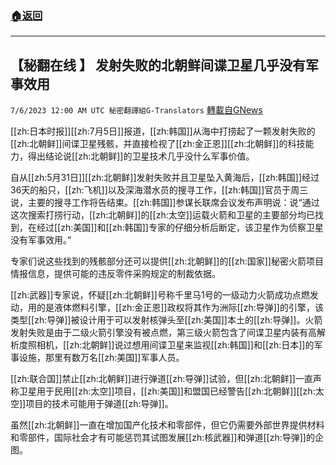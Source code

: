 ###  [:house:返回](README.md)
---


## 【秘翻在线 】   发射失败的北朝鲜间谍卫星几乎没有军事效用
`7/6/2023 12:00 AM UTC 秘密翻譯組G-Translators` [轉載自GNews](https://gnews.org/articles/1440218)

         

[[zh:日本时报]][[zh:7月5日]]报道，[[zh:韩国]]从海中打捞起了一颗发射失败的[[zh:北朝鲜]]间谍卫星残骸，并直接检视了[[zh:金正恩]][[zh:北朝鲜]]的科技能力，得出结论说[[zh:北朝鲜]]的卫星技术几乎没什么军事价值。

自从[[zh:5月31日]][[zh:北朝鲜]]发射失败并且卫星坠入黄海后，[[zh:韩国]]经过36天的船只，[[zh:飞机]]以及深海潜水员的搜寻工作，[[zh:韩国]]官员于周三说，主要的搜寻工作将告结束。[[zh:韩国]]参谋长联席会议发布声明说：说“通过这次搜索打捞行动，[[zh:北朝鲜]]的[[zh:太空]]运载火箭和卫星的主要部分均已找到，在经过[[zh:美国]]和[[zh:韩国]]专家的仔细分析后断定，该卫星作为侦察卫星没有军事效用。”

专家们说这些找到的残骸部分还可以提供[[zh:北朝鲜]]的[[zh:国家]]秘密火箭项目情报信息，提供可能的违反零件采购规定的制裁依据。

[[zh:武器]]专家说，怀疑[[zh:北朝鲜]]号称千里马1号的一级动力火箭成功点燃发动，用的是液体燃料引擎，[[zh:金正恩]]政权将其作为洲际[[zh:导弹]]的引擎，该类型[[zh:导弹]]被设计用于可以发射核弹头至[[zh:美国]]本土的[[zh:导弹]]。火箭发射失败是由于二级火箭引擎没有被点燃，第三级火箭包含了间谍卫星内装有高解析度照相机，[[zh:北朝鲜]]说过想用间谍卫星来监视[[zh:韩国]]和[[zh:日本]]的军事设施，那里有数万名[[zh:美国]]军事人员。

[[zh:联合国]]禁止[[zh:北朝鲜]]进行弹道[[zh:导弹]]试验，但[[zh:北朝鲜]]一直声称卫星用于民用[[zh:太空]]项目，[[zh:美国]]和盟国已经警告[[zh:北朝鲜]][[zh:太空]]项目的技术可能用于弹道[[zh:导弹]]。

虽然[[zh:北朝鲜]]一直在增加国产化技术和零部件，但它仍需要外部世界提供材料和零部件，国际社会才有可能惩罚其试图发展[[zh:核武器]]和弹道[[zh:导弹]]的企图。
